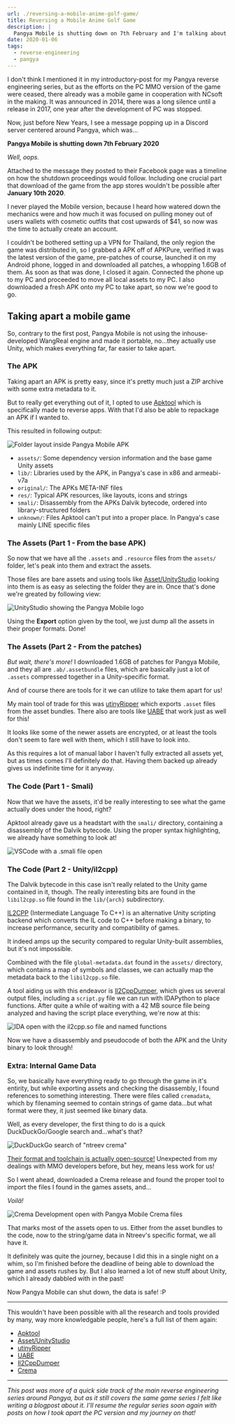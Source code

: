```yaml
---
url: ./reversing-a-mobile-anime-golf-game/
title: Reversing a Mobile Anime Golf Game
description: |
  Pangya Mobile is shutting down on 7th February and I'm talking about how I scrambled to reverse-engineer and save Pangya Mobile before it is gone forever.
date: 2020-01-06
tags:
  - reverse-engineering
  - pangya
---
```


I don't think I mentioned it in my introductory-post for my Pangya reverse engineering series, but as the efforts on the PC MMO version of the game were ceased, there already was a mobile game in cooperation with NCsoft in the making. It was announced in 2014, there was a long silence until a release in 2017, one year after the development of PC was stopped.

Now, just before New Years, I see a message popping up in a Discord server centered around Pangya, which was...

**Pangya Mobile is shutting down 7th February 2020**

_Well, oops._ 

<!--more-->

Attached to the message they posted to their Facebook page was a timeline on how the shutdown proceedings would follow. Including one crucial part that download of the game from the app stores wouldn't be possible after **January 10th 2020**.

I never played the Mobile version, because I heard how watered down the mechanics were and how much it was focused on pulling money out of users wallets with cosmetic outfits that cost upwards of $41, so now was the time to actually create an account.

I couldn't be bothered setting up a VPN for Thailand, the only region the game was distributed in, so I grabbed a APK off of APKPure, verified it was the latest version of the game, pre-patches of course, launched it on my Android phone, logged in and downloaded all patches, a whopping 1.6GB of them. As soon as that was done, I closed it again. Connected the phone up to my PC and proceeded to move all local assets to my PC. I also downloaded a fresh APK onto my PC to take apart, so now we're good to go.

## Taking apart a mobile game

So, contrary to the first post, Pangya Mobile is not using the inhouse-developed WangReal engine and made it portable, no...they actually use Unity, which makes everything far, far easier to take apart.

### The APK

Taking apart an APK is pretty easy, since it's pretty much just a ZIP archive with some extra metadata to it.

But to really get everything out of it, I opted to use [Apktool](https://ibotpeaches.github.io/Apktool/) which is specifically made to reverse apps. With that I'd also be able to repackage an APK if I wanted to.

This resulted in following output:

![Folder layout inside Pangya Mobile APK](https://desu.pictures/HystericalWhiteGoldfinch9.png)

* `assets/`: Some dependency version information and the base game Unity assets
* `lib/`: Libraries used by the APK, in Pangya's case in x86 and armeabi-v7a
* `original/`: The APKs META-INF files
* `res/`: Typical APK resources, like layouts, icons and strings
* `smali/`: Disassembly from the APKs Dalvik bytecode, ordered into library-structured folders
* `unknown/`: Files Apktool can't put into a proper place. In Pangya's case mainly LINE specific files

### The Assets (Part 1 - From the base APK)

So now that we have all the `.assets` and `.resource` files from the `assets/` folder, let's peak into them and extract the assets.

Those files are bare assets and using tools like [Asset/UnityStudio](https://github.com/Perfare/AssetStudio) looking into them is as easy as selecting the folder they are in. Once that's done we're greated by following view:

![UnityStudio showing the Pangya Mobile logo](https://desu.pictures/EvilPurpleSealion6.png)

Using the **Export** option given by the tool, we just dump all the assets in their proper formats. Done!

### The Assets (Part 2 - From the patches)

_But wait, there's more!_ I downloaded 1.6GB of patches for Pangya Mobile, and they all are `.ab/.assetbundle` files, which are basically just a lot of `.assets` compressed together in a Unity-specific format.

And of course there are tools for it we can utilize to take them apart for us!

My main tool of trade for this was [utinyRipper](https://github.com/mafaca/UtinyRipper) which exports `.asset` files from the asset bundles. There also are tools like [UABE](https://github.com/DerPopo/UABE) that work just as well for this!

It looks like some of the newer assets are encrypted, or at least the tools don't seem to fare well with them, which I still have to look into.

As this requires a lot of manual labor I haven't fully extracted all assets yet, but as times comes I'll definitely do that. Having them backed up already gives us indefinite time for it anyway.

### The Code (Part 1 - Smali)

Now that we have the assets, it'd be really interesting to see what the game actually does under the hood, right?

Apktool already gave us a headstart with the `smali/` directory, containing a disassembly of the Dalvik bytecode. Using the proper syntax highlighting, we already have something to look at!

![VSCode with a .smali file open](https://desu.pictures/BewilderingBlueBat3.png)

### The Code (Part 2 - Unity/il2cpp)

The Dalvik bytecode in this case isn't really related to the Unity game contained in it, though. The really interesting bits are found in the `libil2cpp.so` file found in the `lib/{arch}` subdirectory.

[IL2CPP](https://docs.unity3d.com/Manual/IL2CPP.html) (Intermediate Language To C++) is an alternative Unity scripting backend which converts the IL code to C++ before making a binary, to increase performance, security and compatibility of games.

It indeed amps up the security compared to regular Unity-built assemblies, but it's not impossible.

Combined with the file `global-metadata.dat` found in the `assets/` directory, which contains a map of symbols and classes, we can actually map the metadata back to the `libil2cpp.so` file.

A tool aiding us with this endeavor is [Il2CppDumper](https://github.com/Perfare/Il2CppDumper), which gives us several output files, including a `script.py` file we can run with IDAPython to place functions. After quite a while of waiting with a 42 MB source file being analyzed and having the script place everything, we're now at this:

![IDA open with the il2cpp.so file and named functions](https://desu.pictures/AstonishingWhiteHorse3.png)

Now we have a disassembly and pseudocode of both the APK and the Unity binary to look through!

### Extra: Internal Game Data

So, we basically have everything ready to go through the game in it's entirity, but while exporting assets and checking the disassembly, I found references to something interesting. There were files called `cremadata`, which by filenaming seemed to contain strings of game data...but what format were they, it just seemed like binary data.

Well, as every developer, the first thing to do is a quick DuckDuckGo/Google search and...what's that?

![DuckDuckGo search of "ntreev crema"](https://desu.pictures/ArrogantBlueLemur7.png)

[Their format and toolchain is actually open-source!](https://github.com/NtreevSoft/Crema) Unexpected from my dealings with MMO developers before, but hey, means less work for us!

So I went ahead, downloaded a Crema release and found the proper tool to import the files I found in the games assets, and...

_Voilà!_

![Crema Development open with Pangya Mobile Crema files](https://desu.pictures/MiniatureGreenGiant5.png)

That marks most of the assets open to us. Either from the asset bundles to the code, now to the string/game data in Ntreev's specific format, we all have it.

It definitely was quite the journey, because I did this in a single night on a whim, so I'm finished before the deadline of being able to download the game and assets rushes by. But I also learned a lot of new stuff about Unity, which I already dabbled with in the past!

Now Pangya Mobile can shut down, the data is safe! :P

----

This wouldn't have been possible with all the research and tools provided by many, way more knowledgable people, here's a full list of them again:

* [Apktool](https://ibotpeaches.github.io/Apktool/)
* [Asset/UnityStudio](https://github.com/Perfare/AssetStudio)
* [utinyRipper](https://github.com/mafaca/UtinyRipper)
* [UABE](https://github.com/DerPopo/UABE)
* [Il2CppDumper](https://github.com/Perfare/Il2CppDumper)
* [Crema](https://github.com/NtreevSoft/Crema)

----

_This post was more of a quick side track of the main reverse engineering series around Pangya, but as it still covers the same game series I felt like writing a blogpost about it. I'll resume the regular series soon again with posts on how I took apart the PC version and my journey on that!_